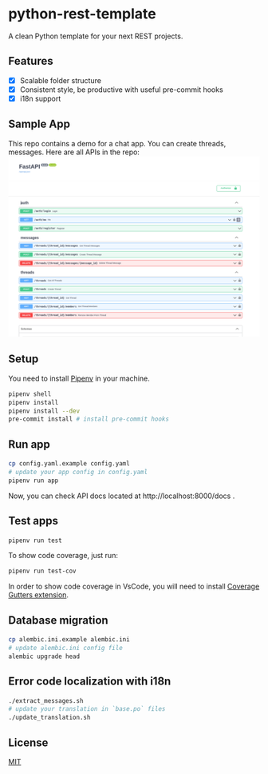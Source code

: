# python-rest-template

A clean Python template for your next REST projects.

## Features

- [x] Scalable folder structure
- [x] Consistent style, be productive with useful pre-commit hooks
- [x] i18n support

## Sample App

This repo contains a demo for a chat app. You can create threads, messages.
Here are all APIs in the repo:
![chat-app](./sample-api.png)
## Setup
You need to install [Pipenv](https://pipenv.pypa.io/en/latest/) in your machine.

```bash
pipenv shell
pipenv install
pipenv install --dev
pre-commit install # install pre-commit hooks
```

## Run app

```bash
cp config.yaml.example config.yaml
# update your app config in config.yaml
pipenv run app
```

Now, you can check API docs located at http://localhost:8000/docs .

## Test apps

```bash
pipenv run test
```

To show code coverage, just run:

```bash
pipenv run test-cov
```

In order to show code coverage in VsCode, you will need to install [Coverage Gutters extension](https://marketplace.visualstudio.com/items?itemName=ryanluker.vscode-coverage-gutters).

## Database migration

```bash
cp alembic.ini.example alembic.ini
# update alembic.ini config file
alembic upgrade head
```

## Error code localization with i18n

```bash
./extract_messages.sh
# update your translation in `base.po` files
./update_translation.sh
```

## License

[MIT](LICENSE)
